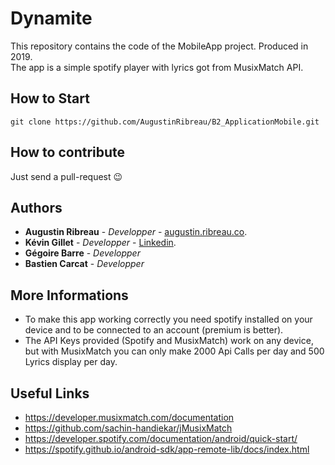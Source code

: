 # Dynamite
This repository contains the code of the MobileApp project. Produced in 2019.  
The app is a simple spotify player with lyrics got from MusixMatch API.

## How to Start
```
git clone https://github.com/AugustinRibreau/B2_ApplicationMobile.git
```

## How to contribute

Just send a pull-request 😉

## Authors
- <b>Augustin Ribreau</b> - <i>Developper</i> - <a href="https://augustin.ribreau.co/">augustin.ribreau.co</a>.
- <b>Kévin Gillet</b> - <i>Developper</i> - <a href="https://www.linkedin.com/in/k%C3%A9vin-gillet-50b25b175/">Linkedin</a>.
- <b>Gégoire Barre</b> - <i>Developper</i>
- <b>Bastien Carcat</b> - <i>Developper</i>

## More Informations
- To make this app working correctly you need spotify installed on your device and to be connected to an account (premium is better).
- The API Keys provided (Spotify and MusixMatch) work on any device, but with MusixMatch you can only make 2000 Api Calls per day and 500 Lyrics display per day.

## Useful Links
- https://developer.musixmatch.com/documentation
- https://github.com/sachin-handiekar/jMusixMatch
- https://developer.spotify.com/documentation/android/quick-start/
- https://spotify.github.io/android-sdk/app-remote-lib/docs/index.html
